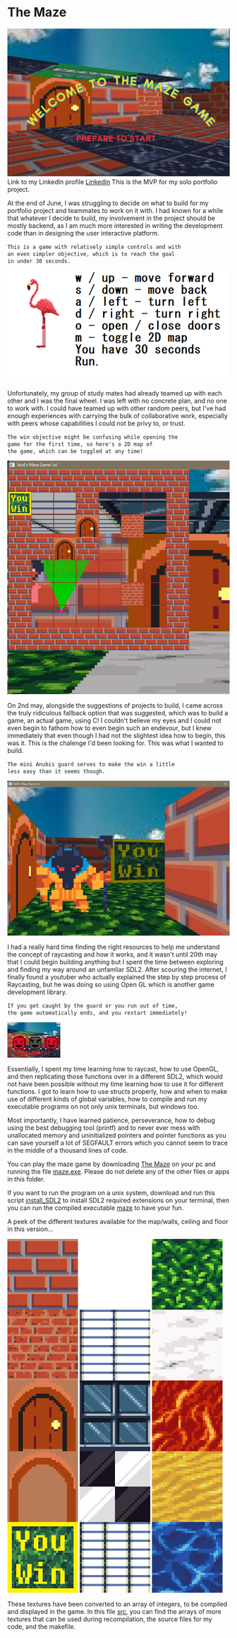 # The Maze
![The Maze](img/welcome.png)
Link to my LinkedIn profile [Linkedin](https://www.linkedin.com/in/tolu-otayomi-319330289)
	This is the MVP for my solo portfolio project.

At the end of June, I was struggling to decide on what to build for my portfolio project and teammates to work on it with. I had known for a while that whatever I decide to build, my involvement in the project should be mostly backend, as I am much more interested in writing the development code than in designing the user interactive platform.

	This is a game with relatively simple controls and with
	an even simpler objective, which is to reach the goal
	in under 30 seconds.

![Instruction page](img/instructions.png)

Unfortunately, my group of study mates had already teamed up with each other and I was the final wheel. I was left with no concrete plan, and no one to work with. I could have teamed up with other random peers, but I've had enough experiences with carrying the bulk of collaborative work, especially with peers whose capabilities I could not be privy to, or trust.

	The win objective might be confusing while opening the
	game for the first time, so here's a 2D map of
	the game, which can be toggled at any time!

![2D Map](img/Map.png)

On 2nd may, alongside the suggestions of projects to build, I came across the truly ridiculous fallback option that was suggested, which was to build a game, an actual game, using C! I couldn't believe my eyes and I could not even begin to fathom how to even begin such an endevour, but I knew immediately that even though I had not the slightest idea how to begin, this was it. This is the chalenge I'd been looking for. This was what I wanted to build.

	The mini Anubis guard serves to make the win a little
	less easy than it seems though.

![Enemy](img/trap!.png)

I had a really hard time finding the right resources to help me understand the concept of raycasting and how it works, and it wasn't until 20th may that I could begin building anything but I spent the time between exploring and finding my way around an unfamliar SDL2. After scouring the internet, I finally found a youtuber who actually explained the step by step process of Raycasting, but he was doing so using Open GL which is another game development library.

	If you get caught by the guard or you run out of time,
	the game automatically ends, and you restart immediately!

![Lose Screen](img/lose.jpg)

Essentially, I spent my time learning how to raycast, how to use OpenGL, and then replicating those functions over in a different SDL2, which would not have been possible without my time learning how to use it for different functions. I got to learn how to use structs properly, how and when to make use of different kinds of global variables, how to compile and run my executable programs on not only unix terminals, but windows too.

Most importantly, I have learned patience, perseverance, how to debug using the best debugging tool (printf) and to never ever mess with unallocated memory and uninitialized pointers and pointer functions as you can save yourself a lot of SEGFAULT errors which you cannot seem to trace in the middle of a thousand lines of code.

You can play the maze game by downloading [The Maze](The%20Maze/) on your pc and running the file [maze.exe](The%20Maze/maze.exe). Please do not delete any of the other files or apps in this folder.

If you want to run the program on a unix system, download and run this script [install_SDL2](install_SDL2.sh) to install SDL2 required extensions on your terminal, then you can run the compiled executable [maze](maze) to have your fun.

A peek of the different textures available for the map/walls, ceiling and floor in this version...

![Map Textures](img/map_textures.png)
![Ceiling Textures](img/ceiling_textures.png)
![Floor Textures](img/floor_textures.png)

These textures have been converted to an array of integers, to be compiled and displayed in the game. In this file [src](src/), you can find the arrays of more textures that can be used during recompilation, the source files for my code, and the makefile.
